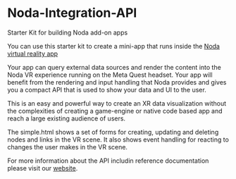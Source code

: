 # Noda-Integration-API
Starter Kit for building Noda add-on apps

You can use this starter kit to create a mini-app that runs inside the [Noda virtual reality app](https://www.oculus.com/experiences/quest/3916601848368970) 

Your app can query external data sources and render the content into the Noda VR experience running on the Meta Quest headset. Your app will benefit from the rendering and input handling that Noda provides and gives you a compact API that is used to show your data and UI to the user.

This is an easy and powerful way to create an XR data visualization without the complexities of creating a game-engine or native code based app and reach a large existing audience of users.

The simple.html shows a set of forms for creating, updating and deleting nodes and links in the VR scene. It also shows event handling for reacting to changes the user makes in the VR scene.

For more information about the API includin reference documentation please visit our [website](https://noda.io/documentation/webapi.html).
